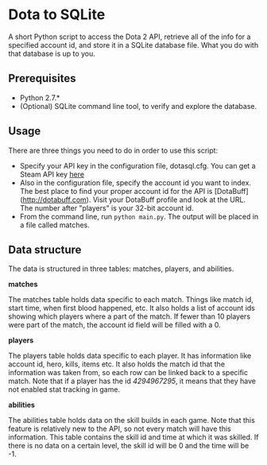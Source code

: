 Dota to SQLite
================================

A short Python script to access the Dota 2 API, retrieve all of the info for a
specified account id, and store it in a SQLite database file. What you do with
that database is up to you.

Prerequisites
-------------------------
* Python 2.7.*
* (Optional) SQLite command line tool, to verify and explore the database.

Usage
-------------------------
There are three things you need to do in order to use this script:

* Specify your API key in the configuration file, dotasql.cfg. You can get a
Steam API key [here](http://steamcommunity.com/dev/apikey)
* Also in the configuration file, specify the account id you want to index.
The best place to find your proper account id for the API is [DotaBuff]
(http://dotabuff.com). Visit your DotaBuff profile and look at the URL.
The number after "players" is your 32-bit account id.
* From the command line, run `python main.py`. The output will be placed in a
file called matches.

Data structure
-------------------------
The data is structured in three tables: matches, players, and abilities.

**matches**

The matches table holds data specific to each match. Things like match id,
start time, when first blood happened, etc. It also holds a list of account
ids showing which players where a part of the match. If fewer than 10 players
were part of the match, the account id field will be filled with a 0.

**players**

The players table holds data specific to each player. It has information like
account id, hero, kills, items etc. It also holds the match id that the
information was taken from, so each row can be linked back to a specific
match. Note that if a player has the id *4294967295*, it means that they have
not enabled stat tracking in game.

**abilities**

The abilities table holds data on the skill builds in each game. Note that
this feature is relatively new to the API, so not every match will have this
information. This table contains the skill id and time at which it was
skilled. If there is no data on a certain level, the skill id will be 0 and
the time will be -1.
